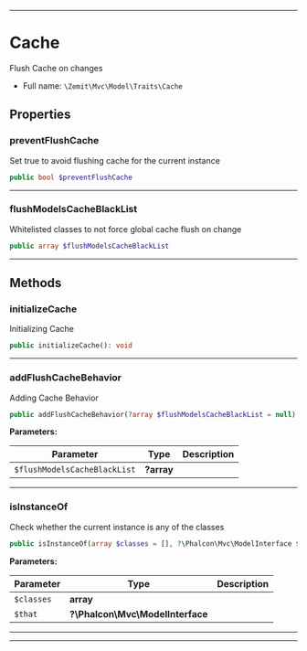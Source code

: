 ***

# Cache

Flush Cache on changes



* Full name: `\Zemit\Mvc\Model\Traits\Cache`



## Properties


### preventFlushCache

Set true to avoid flushing cache for the current instance

```php
public bool $preventFlushCache
```






***

### flushModelsCacheBlackList

Whitelisted classes to not force global cache flush on change

```php
public array $flushModelsCacheBlackList
```






***

## Methods


### initializeCache

Initializing Cache

```php
public initializeCache(): void
```












***

### addFlushCacheBehavior

Adding Cache Behavior

```php
public addFlushCacheBehavior(?array $flushModelsCacheBlackList = null): void
```








**Parameters:**

| Parameter | Type | Description |
|-----------|------|-------------|
| `$flushModelsCacheBlackList` | **?array** |  |





***

### isInstanceOf

Check whether the current instance is any of the classes

```php
public isInstanceOf(array $classes = [], ?\Phalcon\Mvc\ModelInterface $that = null): bool
```








**Parameters:**

| Parameter | Type | Description |
|-----------|------|-------------|
| `$classes` | **array** |  |
| `$that` | **?\Phalcon\Mvc\ModelInterface** |  |





***

***

